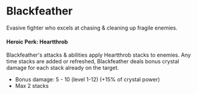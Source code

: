 # Blackfeather

Evasive fighter who excels at chasing & cleaning up fragile enemies.

#### Heroic Perk: Heartthrob

Blackfeather's attacks & abilities apply Heartthrob stacks to enemies. Any time stacks are added or refreshed, Blackfeather deals bonus crystal damage for each stack already on the target.

* Bonus damage: 5 - 10 \(level 1-12\) \(+15% of crystal power\)
* Max 2 stacks 



